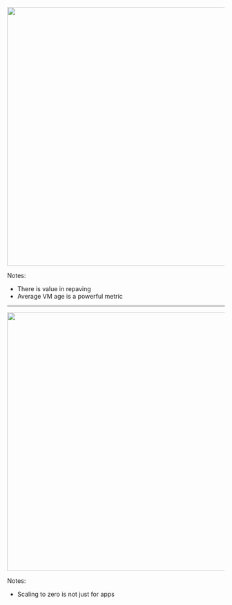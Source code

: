 <img src="images/Pipelines.png" width="600"/>

Notes:
- There is value in repaving
- Average VM age is a powerful metric

---

<img src="images/ScaleToZero.png" width="600"/>
    
Notes:
- Scaling to zero is not just for apps